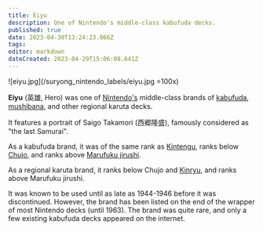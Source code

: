 ```yaml
---
title: Eiyu
description: One of Nintendo's middle-class kabufuda decks.
published: true
date: 2023-04-30T13:24:23.066Z
tags: 
editor: markdown
dateCreated: 2023-04-29T15:06:08.641Z
---
```


![eiyu.jpg](/suryong_nintendo_labels/eiyu.jpg =100x)

**Eiyu** (英雄, Hero) was one of [Nintendo's](/en/hanafuda/manufacturers/nintendo) middle-class brands of [kabufuda](/en/kabufuda), [mushibana](/en/hanafuda/patterns/mushibana), and other regional karuta decks.
  
It features a portrait of Saigo Takamori (西郷隆盛), famously considered as "the last Samurai".
 
As a kabufuda brand, it was of the same rank as [Kintengu](/en/hanafuda/manufacturers/nintendo/kintengu), ranks below [Chujo](/en/hanafuda/manufacturers/nintendo/chujo), and ranks above [Marufuku jirushi](/en/hanafuda/manufacturers/nintendo/marufuku_jirushi).

As a regional karuta brand, it ranks below Chujo and [Kinryu](/en/hanafuda/manufacturers/nintendo/kinryu), and ranks above Marufuku jirushi.

It was known to be used until as late as 1944-1946 before it was discontinued. However, the brand has been listed on the end of the wrapper of most Nintendo decks (until 1963).  The brand was quite rare, and only a few existing kabufuda decks appeared on the internet.
